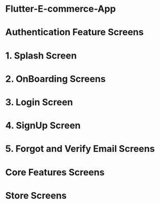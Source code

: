 # Flutter-E-commerce-App
# Authentication Feature Screens
# 1. Splash Screen
# 2. OnBoarding Screens
# 3. Login Screen
# 4. SignUp Screen
# 5. Forgot and Verify Email Screens
# Core Features Screens
# Store Screens
